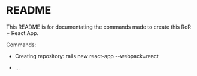 # README

This README is for documentating the commands made to create this RoR + React App.

Commands:

* Creating repository: rails new react-app --webpack=react

* ...
